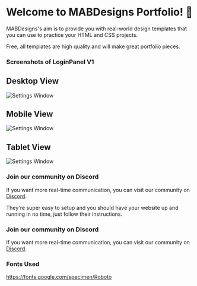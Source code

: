 
# Welcome to MABDesigns Portfolio! 👋

MABDesigns's aim is to provide you with real-world design templates that you can use to practice your HTML and CSS projects. 

Free, all templates are high quality and will make great portfolio pieces.

### Screenshots of LoginPanel V1

## Desktop View
![Settings Window](https://i.postimg.cc/6qg4MVYv/Screenshot-2022-09-13-at-15-30-44-Screenshot.png)
## Mobile View
![Settings Window](https://i.postimg.cc/mDcMf2hM/Screenshot-2022-09-13-at-15-32-03-Screenshot.png)
## Tablet View
![Settings Window](https://i.postimg.cc/XJyZ1HDk/Screenshot-2022-09-13-at-15-33-05-Screenshot.png)
### Join our community on Discord

If you want more real-time communication, you can visit our community on [Discord](https://discord.gg/5tJjhTuqfF). 


They're super easy to setup and you should have your website up and running in no time, just follow their instructions.

### Join our community on Discord

If you want more real-time communication, you can visit our community on [Discord](https://discord.gg/5tJjhTuqfF). 

### Fonts Used

https://fonts.google.com/specimen/Roboto